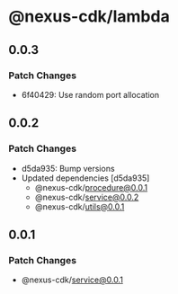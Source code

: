 # @nexus-cdk/lambda

## 0.0.3

### Patch Changes

- 6f40429: Use random port allocation

## 0.0.2

### Patch Changes

- d5da935: Bump versions
- Updated dependencies [d5da935]
  - @nexus-cdk/procedure@0.0.1
  - @nexus-cdk/service@0.0.2
  - @nexus-cdk/utils@0.0.1

## 0.0.1

### Patch Changes

- @nexus-cdk/service@0.0.1
